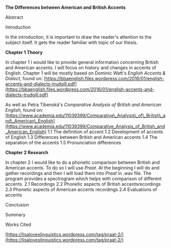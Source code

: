**The Differences between American and British Accents**

Abstract

Introduction

In the introduction, it is important to draw the reader&#39;s attention to the subject itself. It gets the reader familiar with topic of our thesis.

**Chapter 1   Theory**

In chapter 1 I would like to provide general information concerning British and American accents. I will focus on history and changes in accents of English. Chapter 1 will be mostly based on Dominic Watt&#39;s _English Accents &amp; Dialect,_ found on: [https://bbaenglish.files.wordpress.com/2016/01/english-accents-and-dialects-trudgill.pdf](https://bbaenglish.files.wordpress.com/2016/01/english-accents-and-dialects-trudgill.pdf)

As well as Petra Tibenská&#39;s _Comparative Analysis of British and American English,_ found on:[https://www.academia.edu/11039399/Comparative\_Analysis\_of\_British\_and\_American\_English](https://www.academia.edu/11039399/Comparative_Analysis_of_British_and_American_English)
  1.1 The definition of accent
  1.2 Development of accents of English
  1.3 Differences between British and American accents
  1.4 The separation of the accents
  1.5 Pronunciation differences

**Chapter 2  Research**

In chapter 2 I would like to do a phonetic comparison between British and American accents. To do so I will use _Praat._ At the beginning I will do and gather recordings and then I will load them into _Praat_ in .wav file. The program provides a spectrogram which helps with comparison of different accents.
  2.1 Recordings
  2.2 Phonetic aspects of British accentsrecordings
  2.3 Phonetic aspects of American accents recordings
  2.4 Evaluations of accents

Conclusion

Summary

Works Cited

[https://lisaloveslinguistics.wordpress.com/tag/praat-2/](https://lisaloveslinguistics.wordpress.com/tag/praat-2/)


